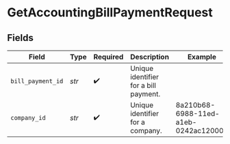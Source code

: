 # GetAccountingBillPaymentRequest


## Fields

| Field                                 | Type                                  | Required                              | Description                           | Example                               |
| ------------------------------------- | ------------------------------------- | ------------------------------------- | ------------------------------------- | ------------------------------------- |
| `bill_payment_id`                     | *str*                                 | :heavy_check_mark:                    | Unique identifier for a bill payment. |                                       |
| `company_id`                          | *str*                                 | :heavy_check_mark:                    | Unique identifier for a company.      | 8a210b68-6988-11ed-a1eb-0242ac120002  |